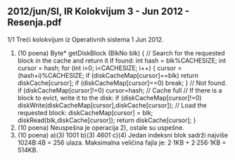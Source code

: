 2012/jun/SI, IR Kolokvijum 3 - Jun 2012 - Resenja.pdf
--------------------------------------------------------------------------------


1/1
Treći kolokvijum iz Operativnih sistema 1
Jun 2012.
1. (10 poena)
Byte* getDiskBlock (BlkNo blk) {
  // Search for the requested block in the cache and return it if found:
  int hash = blk%CACHESIZE;
  int cursor = hash;
  for (int i=0; i<CACHESIZE; i++) {
    cursor = (hash+i)%CACHESIZE;
    if (diskCacheMap[cursor]==blk) return diskCache[cursor];
    if (diskCacheMap[cursor]==0) break;
  }
  // Not found.
  if (diskCacheMap[cursor]!=0) cursor=hash; // Cache full
  // If there is a block to evict, write it to the disk:
  if (diskCacheMap[cursor]!=0)
    diskWrite(diskCacheMap[cursor],diskCache[cursor]);
  // Load the requested block:
  diskCacheMap[cursor] = blk;
  diskRead(blk,diskCache[cursor]);
  return diskCache[cursor];
}
2. (10 poena) Neuspešna je operacija 2), ostale su uspešne.
3. (10 poena)
a)(3) 1001 b)(3) 4601
c)(4) Jedan indeksni blok sadrži najviše 1024B:4B = 256 ulaza.
 Maksimalna veličina fajla je: 2·1KB + 2·256·1KB = 514KB.
